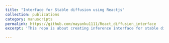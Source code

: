 ```yaml
---
title: "Interface for Stable diffusion using Reactjs"
collection: publications
category: manuscripts
permalink: https://github.com/mayanku1111/React_diffusion_interface
excerpt: 'This repo is about creating inference interface for stable diffusion model...'

---
```


